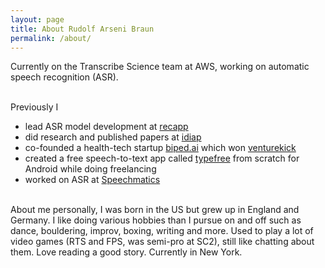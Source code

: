 ```yaml
---
layout: page
title: About Rudolf Arseni Braun
permalink: /about/
---
```


Currently on the Transcribe Science team at AWS, working on automatic speech recognition (ASR).<br><br>

Previously I
- lead ASR model development at [recapp](https://recapp.ch/)
- did research and published papers at [idiap](https://www.idiap.ch/en)
- co-founded a health-tech startup [biped.ai](biped.ai) which won [venturekick](https://www.venturekick.ch/)
- created a free speech-to-text app called [typefree](https://play.google.com/store/apps/details?id=typefree.typefree) from scratch for Android while doing freelancing
- worked on ASR at [Speechmatics](https://www.speechmatics.com/)<br><br>

About me personally, I was born in the US but grew up in England and Germany. I like doing various hobbies than I pursue on and off such as dance, bouldering, improv, boxing, writing and more. Used to play a lot of video games (RTS and FPS, was semi-pro at SC2), still like chatting about them. Love reading a good story. Currently in New York.
